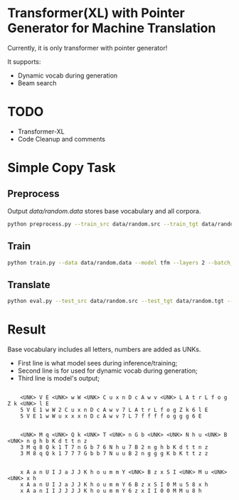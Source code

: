 # Transformer(XL) with Pointer Generator for Machine Translation

Currently, it is only transformer with pointer generator! 

It supports:

- Dynamic vocab during generation
- Beam search

# TODO


- Transformer-XL
- Code Cleanup and comments

# Simple Copy Task

## Preprocess
Output *data/random.data* stores base vocabulary and all corpora.

```bash
python preprocess.py --train_src data/random.src --train_tgt data/random.tgt --valid_src data/random.src --valid_tgt data/random.tgt --save_data data/random.data --src_vocab data/random.vocab --tgt_vocab data/random.vocab
```

## Train

```bash
python train.py --data data/random.data --model tfm --layers 2 --batch_size 500 --steps 300 --valid_steps 100 --save_steps 100 --device cuda
```

## Translate

```bash
python eval.py --test_src data/random.src --test_tgt data/random.tgt --model tfm-300.pt

```

# Result

Base vocabulary includes all letters, numbers are added as UNKs.

- First line is what model sees during inference/training;
- Second line is for used for dynamic vocab during generation;
- Third line is model's output;

```text
   
    <UNK> V E <UNK> w W <UNK> C u x n D c A w v <UNK> L A t r L f o g Z k <UNK> l E
    5 V E 1 w W 2 C u x n D c A w v 7 L A t r L f o g Z k 6 l E
    5 V E 1 w W u x x x n D c A w v 7 L 7 f f f f o g g g 6 E
    
    
    <UNK> M q <UNK> Q k <UNK> T <UNK> n G b <UNK> <UNK> N h u <UNK> B <UNK> n g h b K d t t n z
    3 M q 8 Q k 1 T 7 n G b 7 6 N h u 7 B 2 n g h b K d t t n z
    3 M 8 q Q k 1 7 7 7 G b b 7 N u u B 2 n g g g K b K t t z z
    
    
    x A a n U I J a J J K h o u m m Y <UNK> B z x S I <UNK> M u <UNK> <UNK> x h
    x A a n U I J a J J K h o u m m Y 6 B z x S I 0 M u 5 8 x h
    x A a n I I J J J J K h o u m m Y 6 z x I I 0 0 M M u 8 h

```
